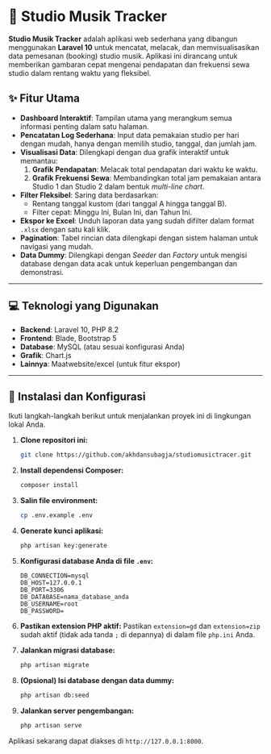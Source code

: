 # 🎵 Studio Musik Tracker

**Studio Musik Tracker** adalah aplikasi web sederhana yang dibangun menggunakan **Laravel 10** untuk mencatat, melacak, dan memvisualisasikan data pemesanan (booking) studio musik. Aplikasi ini dirancang untuk memberikan gambaran cepat mengenai pendapatan dan frekuensi sewa studio dalam rentang waktu yang fleksibel.

## ✨ Fitur Utama

-   **Dashboard Interaktif**: Tampilan utama yang merangkum semua informasi penting dalam satu halaman.
-   **Pencatatan Log Sederhana**: Input data pemakaian studio per hari dengan mudah, hanya dengan memilih studio, tanggal, dan jumlah jam.
-   **Visualisasi Data**: Dilengkapi dengan dua grafik interaktif untuk memantau:
    1.  **Grafik Pendapatan**: Melacak total pendapatan dari waktu ke waktu.
    2.  **Grafik Frekuensi Sewa**: Membandingkan total jam pemakaian antara Studio 1 dan Studio 2 dalam bentuk *multi-line chart*.
-   **Filter Fleksibel**: Saring data berdasarkan:
    -   Rentang tanggal kustom (dari tanggal A hingga tanggal B).
    -   Filter cepat: Minggu Ini, Bulan Ini, dan Tahun Ini.
-   **Ekspor ke Excel**: Unduh laporan data yang sudah difilter dalam format `.xlsx` dengan satu kali klik.
-   **Pagination**: Tabel rincian data dilengkapi dengan sistem halaman untuk navigasi yang mudah.
-   **Data Dummy**: Dilengkapi dengan *Seeder* dan *Factory* untuk mengisi database dengan data acak untuk keperluan pengembangan dan demonstrasi.

---

## 💻 Teknologi yang Digunakan

-   **Backend**: Laravel 10, PHP 8.2
-   **Frontend**: Blade, Bootstrap 5
-   **Database**: MySQL (atau sesuai konfigurasi Anda)
-   **Grafik**: Chart.js
-   **Lainnya**: Maatwebsite/excel (untuk fitur ekspor)

---

## 🚀 Instalasi dan Konfigurasi

Ikuti langkah-langkah berikut untuk menjalankan proyek ini di lingkungan lokal Anda.

1.  **Clone repositori ini:**
    ```bash
    git clone https://github.com/akhdansubagja/studiomusictracer.git
    ```

2.  **Install dependensi Composer:**
    ```bash
    composer install
    ```

3.  **Salin file environment:**
    ```bash
    cp .env.example .env
    ```

4.  **Generate kunci aplikasi:**
    ```bash
    php artisan key:generate
    ```

5.  **Konfigurasi database Anda di file `.env`:**
    ```env
    DB_CONNECTION=mysql
    DB_HOST=127.0.0.1
    DB_PORT=3306
    DB_DATABASE=nama_database_anda
    DB_USERNAME=root
    DB_PASSWORD=
    ```

6.  **Pastikan extension PHP aktif:**
    Pastikan `extension=gd` dan `extension=zip` sudah aktif (tidak ada tanda `;` di depannya) di dalam file `php.ini` Anda.

7.  **Jalankan migrasi database:**
    ```bash
    php artisan migrate
    ```

8.  **(Opsional) Isi database dengan data dummy:**
    ```bash
    php artisan db:seed
    ```

9.  **Jalankan server pengembangan:**
    ```bash
    php artisan serve
    ```

Aplikasi sekarang dapat diakses di `http://127.0.0.1:8000`.
